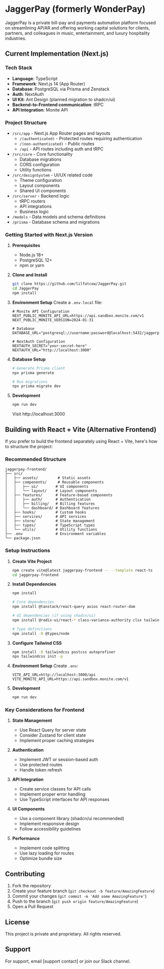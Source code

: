 # JaggerPay (formerly WonderPay)

JaggerPay is a private bill-pay and payments automation platform focused on streamlining AP/AR and offering working capital solutions for clients, partners, and colleagues in music, entertainment, and luxury hospitality industries.

## Current Implementation (Next.js)

### Tech Stack

- **Language**: TypeScript
- **Framework**: Next.js 14 (App Router)
- **Database**: PostgreSQL via Prisma and Zenstack
- **Auth**: NextAuth
- **UI Kit**: Ant Design (planned migration to shadcn/ui)
- **Backend-to-Frontend communication**: tRPC
- **API Integration**: Monite API

### Project Structure

- `/src/app` - Next.js App Router pages and layouts
  - `/(authenticated)` - Protected routes requiring authentication
  - `/(non-authenticated)` - Public routes
  - `/api` - API routes including auth and tRPC
- `/src/core` - Core functionality
  - Database migrations
  - CORS configuration
  - Utility functions
- `/src/designSystem` - UI/UX related code
  - Theme configuration
  - Layout components
  - Shared UI components
- `/src/server` - Backend logic
  - tRPC routers
  - API integrations
  - Business logic
- `/models` - Data models and schema definitions
- `/prisma` - Database schema and migrations

### Getting Started with Next.js Version

1. **Prerequisites**
   - Node.js 18+ 
   - PostgreSQL 12+
   - npm or yarn

2. **Clone and Install**
   ```bash
   git clone https://github.com/lilfatcow/JaggerPay.git
   cd JaggerPay
   npm install
   ```

3. **Environment Setup**
   Create a `.env.local` file:
   ```env
   # Monite API Configuration
   NEXT_PUBLIC_MONITE_API_URL=https://api.sandbox.monite.com/v1
   NEXT_PUBLIC_MONITE_VERSION=2024-01-31
   
   # Database
   DATABASE_URL="postgresql://username:password@localhost:5432/jaggerpay"
   
   # NextAuth Configuration
   NEXTAUTH_SECRET="your-secret-here"
   NEXTAUTH_URL="http://localhost:3000"
   ```

4. **Database Setup**
   ```bash
   # Generate Prisma client
   npx prisma generate
   
   # Run migrations
   npx prisma migrate dev
   ```

5. **Development**
   ```bash
   npm run dev
   ```
   Visit http://localhost:3000

## Building with React + Vite (Alternative Frontend)

If you prefer to build the frontend separately using React + Vite, here's how to structure the project:

### Recommended Structure

```
jaggerpay-frontend/
├── src/
│   ├── assets/         # Static assets
│   ├── components/     # Reusable components
│   │   ├── ui/        # UI components
│   │   └── layout/    # Layout components
│   ├── features/      # Feature-based components
│   │   ├── auth/      # Authentication
│   │   ├── billing/   # Billing features
│   │   └── dashboard/ # Dashboard features
│   ├── hooks/         # Custom hooks
│   ├── services/      # API services
│   ├── store/         # State management
│   ├── types/         # TypeScript types
│   └── utils/         # Utility functions
├── .env               # Environment variables
└── package.json
```

### Setup Instructions

1. **Create Vite Project**
   ```bash
   npm create vite@latest jaggerpay-frontend -- --template react-ts
   cd jaggerpay-frontend
   ```

2. **Install Dependencies**
   ```bash
   npm install
   
   # Core dependencies
   npm install @tanstack/react-query axios react-router-dom
   
   # UI dependencies (if using shadcn/ui)
   npm install @radix-ui/react-* class-variance-authority clsx tailwindcss
   
   # Type definitions
   npm install -D @types/node
   ```

3. **Configure Tailwind CSS**
   ```bash
   npm install -D tailwindcss postcss autoprefixer
   npx tailwindcss init -p
   ```

4. **Environment Setup**
   Create `.env`:
   ```env
   VITE_API_URL=http://localhost:3000/api
   VITE_MONITE_API_URL=https://api.sandbox.monite.com/v1
   ```

5. **Development**
   ```bash
   npm run dev
   ```

### Key Considerations for Frontend

1. **State Management**
   - Use React Query for server state
   - Consider Zustand for client state
   - Implement proper caching strategies

2. **Authentication**
   - Implement JWT or session-based auth
   - Use protected routes
   - Handle token refresh

3. **API Integration**
   - Create service classes for API calls
   - Implement proper error handling
   - Use TypeScript interfaces for API responses

4. **UI Components**
   - Use a component library (shadcn/ui recommended)
   - Implement responsive design
   - Follow accessibility guidelines

5. **Performance**
   - Implement code splitting
   - Use lazy loading for routes
   - Optimize bundle size

## Contributing

1. Fork the repository
2. Create your feature branch (`git checkout -b feature/AmazingFeature`)
3. Commit your changes (`git commit -m 'Add some AmazingFeature'`)
4. Push to the branch (`git push origin feature/AmazingFeature`)
5. Open a Pull Request

## License

This project is private and proprietary. All rights reserved.

## Support

For support, email [support contact] or join our Slack channel.
